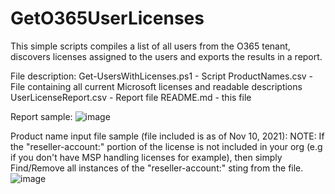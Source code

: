 # GetO365UserLicenses
This simple scripts compiles a list of all users from the O365 tenant, discovers licenses assigned to the users and exports the results in a report.

File description:
Get-UsersWithLicenses.ps1 - Script
ProductNames.csv - File containing all current Microsoft licenses and readable descriptions
UserLicenseReport.csv - Report file
README.md - this file

Report sample:
![image](https://user-images.githubusercontent.com/67024372/141153562-fa3d676a-c9f3-4850-927e-27f3d7abed77.png)

Product name input file sample (file included is as of Nov 10, 2021):
NOTE: If the "reseller-account:" portion of the license is not included in your org (e.g if you don't have MSP handling licenses for example), then simply Find/Remove all instances of the "reseller-account:" sting from the file.
![image](https://user-images.githubusercontent.com/67024372/141153912-81d90076-5647-4b38-a097-3e213d12daed.png)

